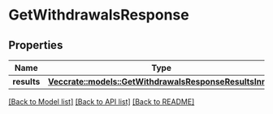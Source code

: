 # GetWithdrawalsResponse

## Properties

Name | Type | Description | Notes
------------ | ------------- | ------------- | -------------
**results** | [**Vec<crate::models::GetWithdrawalsResponseResultsInner>**](GetWithdrawalsResponse_results_inner.md) |  | 

[[Back to Model list]](../README.md#documentation-for-models) [[Back to API list]](../README.md#documentation-for-api-endpoints) [[Back to README]](../README.md)


